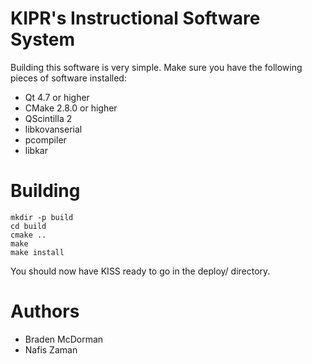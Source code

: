 KIPR's Instructional Software System
====================================

Building this software is very simple. Make sure you have the following pieces of software installed:

* Qt 4.7 or higher
* CMake 2.8.0 or higher
* QScintilla 2
* libkovanserial
* pcompiler
* libkar

Building
========

	mkdir -p build
	cd build
	cmake ..
	make
	make install

You should now have KISS ready to go in the deploy/ directory.

Authors
=======

* Braden McDorman
* Nafis Zaman
